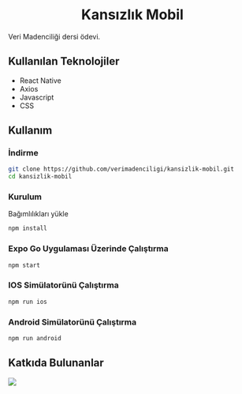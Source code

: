 <h1 align="center">
 <br/>
 Kansızlık Mobil
</h1>

Veri Madenciliği dersi ödevi.

## Kullanılan Teknolojiler

- React Native
- Axios
- Javascript
- CSS

## Kullanım

### İndirme

```bash
git clone https://github.com/verimadenciligi/kansizlik-mobil.git
cd kansizlik-mobil
```

### Kurulum

Bağımlılıkları yükle

```bash
npm install
```

### Expo Go Uygulaması Üzerinde Çalıştırma

```bash
npm start
```

### IOS Simülatorünü Çalıştırma

```bash
npm run ios
```

### Android Simülatorünü Çalıştırma

```bash
npm run android
```

## Katkıda Bulunanlar

<a href = "https://github.com/verimadenciligi/kansizlik-mobil.git/graphs/contributors">
  <img src = "https://contrib.rocks/image?repo=verimadenciligi/kansizlik-mobil"/>
</a>

